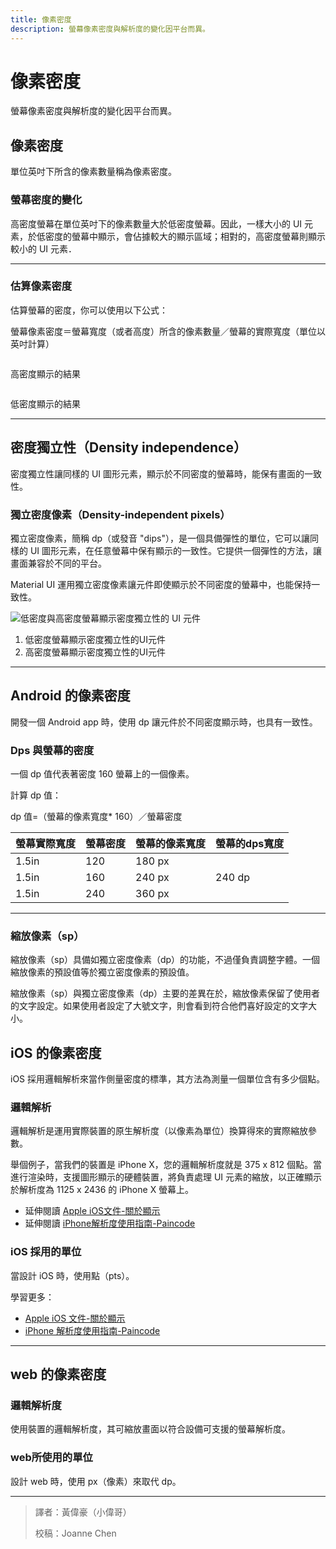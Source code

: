 ```yaml
---
title: 像素密度
description: 螢幕像素密度與解析度的變化因平台而異。
---
```

<!-- markdownlint-disable MD024 -->
<!-- markdownlint-disable MD025 -->
<!-- markdownlint-disable MD033 -->

# 像素密度

螢幕像素密度與解析度的變化因平台而異。

## 像素密度

單位英吋下所含的像素數量稱為像素密度。

### 螢幕密度的變化

高密度螢幕在單位英吋下的像素數量大於低密度螢幕。因此，一樣大小的 UI 元素，於低密度的螢幕中顯示，會佔據較大的顯示區域；相對的，高密度螢幕則顯示較小的 UI 元素．

---

### 估算像素密度

估算螢幕的密度，你可以使用以下公式：

螢幕像素密度＝螢幕寬度（或者高度）所含的像素數量／螢幕的實際寬度（單位以英吋計算）

<div class="img-grid">
    <div class="grid-item">
         <img src="https://lh3.googleusercontent.com/NXbwdWYdlNMs5HA7tv-CCTtIiW2-96XHMpydZ4_M7SxFSMx2KYug3z-nBBQXGGhC0JVxhrL6CX0yP2fdzoXC4t783uzqFC_xQAM8JIM=w1064-v0" alt="">
        <p>高密度顯示的結果</p>
    </div>
    <div class="grid-item">
         <img src="https://lh3.googleusercontent.com/RNAucz3HiKbTVhEz1fUBJzTorwRhe0-f4Y37WeLiojhoI2dhwDWo-afpOt6drgIjA99AgEtg1_NEgvc-hfnVUocGkwsKKYCwSV0h=w1064-v0" alt="">
        <p>低密度顯示的結果</p>
    </div>
</div>

---

## 密度獨立性（Density independence）

密度獨立性讓同樣的 UI 圖形元素，顯示於不同密度的螢幕時，能保有畫面的一致性。

### 獨立密度像素（Density-independent pixels）

獨立密度像素，簡稱 dp（或發音 "dips"），是一個具備彈性的單位，它可以讓同樣的 UI 圖形元素，在任意螢幕中保有顯示的一致性。它提供一個彈性的方法，讓畫面兼容於不同的平台。

Material UI 運用獨立密度像素讓元件即使顯示於不同密度的螢幕中，也能保持一致性。

![低密度與高密度螢幕顯示密度獨立性的 UI 元件](https://lh3.googleusercontent.com/_SO3kwOpx8F0MzIkb0z0q7paNqPMK3v_wtL7Es1oBKdN__aejeV5gw261UX1XST6refOBlbOaNwXvPaO-PKGRUiZX_moClbcYA_Q=w1064-v0)

<ol class="annotation">
    <li>低密度螢幕顯示密度獨立性的UI元件</li>
    <li>高密度螢幕顯示密度獨立性的UI元件</li>
</ol>

---

## Android 的像素密度

開發一個 Android app 時，使用 dp 讓元件於不同密度顯示時，也具有一致性。

### Dps 與螢幕的密度

一個 dp 值代表著密度 160 螢幕上的一個像素。

計算 dp 值：

dp 值=（螢幕的像素寬度* 160）／螢幕密度

| 螢幕實際寬度 | 螢幕密度 | 螢幕的像素寬度 |螢幕的dps寬度 |
| -------- | -------- | -------- |-------- |
| 1.5in     | 120     | 180 px     |     |
| 1.5in     | 160     | 240 px     | 240 dp     |
| 1.5in     | 240     | 360 px     |     |

---

### 縮放像素（sp）

縮放像素（sp）具備如獨立密度像素（dp）的功能，不過僅負責調整字體。一個縮放像素的預設值等於獨立密度像素的預設值。

縮放像素（sp）與獨立密度像素（dp）主要的差異在於，縮放像素保留了使用者的文字設定。如果使用者設定了大號文字，則會看到符合他們喜好設定的文字大小。

## iOS 的像素密度

iOS 採用邏輯解析來當作側量密度的標準，其方法為測量一個單位含有多少個點。

### 邏輯解析

邏輯解析是運用實際裝置的原生解析度（以像素為單位）換算得來的實際縮放參數。

舉個例子，當我們的裝置是 iPhone X，您的邏輯解析度就是 375 x 812 個點。當進行渲染時，支援圖形顯示的硬體裝置，將負責處理 UI 元素的縮放，以正確顯示於解析度為 1125 x 2436 的 iPhone X 螢幕上。

- 延伸閱讀 [Apple iOS文件-關於顯示](https://developer.apple.com/library/content/documentation/DeviceInformation/Reference/iOSDeviceCompatibility/Displays/Displays.html)
- 延伸閱讀 [iPhone解析度使用指南-Paincode](https://www.paintcodeapp.com/news/ultimate-guide-to-iphone-resolutions)

### iOS 採用的單位

當設計 iOS 時，使用點（pts）。

學習更多：

- [Apple iOS 文件-關於顯示](https://developer.apple.com/library/content/documentation/DeviceInformation/Reference/iOSDeviceCompatibility/Displays/Displays.html)
- [iPhone 解析度使用指南-Paincode](https://www.paintcodeapp.com/news/ultimate-guide-to-iphone-resolutions)

---

## web 的像素密度

### 邏輯解析度

使用裝置的邏輯解析度，其可縮放畫面以符合設備可支援的螢幕解析度。

### web所使用的單位

設計 web 時，使用 px（像素）來取代 dp。

---

> 譯者：黃偉豪（小偉哥）
>
> 校稿：Joanne Chen

